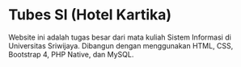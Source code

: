 # Tubes SI (Hotel Kartika)
Website ini adalah tugas besar dari mata kuliah Sistem Informasi di Universitas Sriwijaya. Dibangun dengan menggunakan HTML, CSS, Bootstrap 4, PHP Native, dan MySQL.
